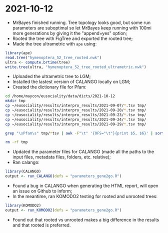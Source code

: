 # 2021-10-12

- MrBayes finished running. Tree topology looks good, but some run parameters are suboptimal so let MrBayes keep running with 100mi more generations by giving it the "append=yes" option;
- Rooted the tree with FigTree and exported the rooted tree;
- Made the tree ultrametric with `ape` using:
```R
library(ape)
read.tree("hymenoptera_52_tree_rooted.nwk")
ultra <- compute.brtime(tree)
write.tree(ultra, "hymenoptera_52_tree_rooted_ultrametric.nwk")
```
- Uploaded the ultrametric tree to LGM;
- Installed the lastest version of CALANGO locally on LGM;
- Created the dictionary file for Pfam:
```bash
cd /home/maycon/eusociality/data/dicts/2021-10-12
mkdir tmp
cp ~/eusociality/results/interpro_results/2021-09-07/*.tsv tmp/
cp ~/eusociality/results/interpro_results/2021-09-20/*.tsv tmp/
cp ~/eusociality/results/interpro_results/2021-09-23/*.tsv tmp/
cp ~/eusociality/results/interpro_results/2021-09-24/*.tsv tmp/
cp ~/eusociality/results/interpro_results/2021-09-29/*.tsv tmp/

grep "\sPfam\s" tmp/*tsv | awk -F"\t" '{OFS="\t"}{print $5, $6}' | sort | uniq > pfam_dict.tsv

rm -rf tmp
```
- Updated the parameter files for CALANGO (made all the paths to the input files, metadata files, folders, etc. relative);
- Ran calango:
```R
library(CALANGO)
output <- run_CALANGO(defs = "parameters_gene2go.R")
```
- Found a bug in CALANGO when generating the HTML report, will open an issue on Github to inform;
- In the meantime, ran KOMODO2 testing for rooted and unrooted trees:
```R
library(KOMODO2)
output <- run_KOMODO2(defs = "parameters_gene2go.R")
```
- Found out that rooted vs unrooted makes a big difference in the results and that rooted is preferred.